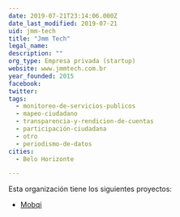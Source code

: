 ```yaml
---
date: 2019-07-21T23:14:06.000Z
date_last_modified: 2019-07-21
uid: jmm-tech
title: "Jmm Tech"
legal_name: 
description: ""
org_type: Empresa privada (startup)
website: www.jmmtech.com.br
year_founded: 2015
facebook: 
twitter: 
tags:
  - monitoreo-de-servicios-publicos
  - mapeo-ciudadano
  - transparencia-y-rendicion-de-cuentas
  - participación-ciudadana
  - otro
  - periodismo-de-datos
cities: 
  - Belo Horizonte

---
```


Esta organización tiene los siguientes proyectos:

- [Mobqi](/i/mobqi.html)
